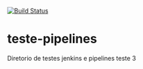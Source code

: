 [![Build Status](http://jenkins.sme.prefeitura.sp.gov.br/buildStatus/icon?job=TesteGithub%2Fmaster)](http://jenkins.sme.prefeitura.sp.gov.br/view/testes/job/TesteGithub/job/master/)
# teste-pipelines
Diretorio de testes jenkins e pipelines
teste 3
